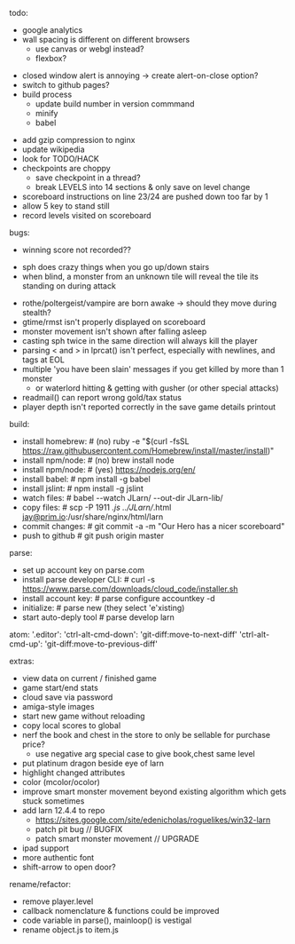 todo:
- google analytics
- wall spacing is different on different browsers
  - use canvas or webgl instead?
  - flexbox?
+ closed window alert is annoying -> create alert-on-close option?
+ switch to github pages?
+ build process
  + update build number in version commmand
  + minify
  + babel
- add gzip compression to nginx
- update wikipedia
- look for TODO/HACK
- checkpoints are choppy
  - save checkpoint in a thread?
  - break LEVELS into 14 sections & only save on level change
- scoreboard instructions on line 23/24 are pushed down too far by 1
- allow 5 key to stand still
- record levels visited on scoreboard


bugs:
* winning score not recorded??
+ sph does crazy things when you go up/down stairs
+ when blind, a monster from an unknown tile will reveal the tile its standing on during attack
- rothe/poltergeist/vampire are born awake -> should they move during stealth?
- gtime/rmst isn't properly displayed on scoreboard
- monster movement isn't shown after falling asleep
- casting sph twice in the same direction will always kill the player
- parsing < and > in lprcat() isn't perfect, especially with newlines, and tags at EOL
- multiple 'you have been slain' messages if you get killed by more than 1 monster
  - or waterlord hitting & getting with gusher (or other special attacks)
- readmail() can report wrong gold/tax status
- player depth isn't reported correctly in the save game details printout



build:
- install homebrew:  # (no) ruby -e "$(curl -fsSL https://raw.githubusercontent.com/Homebrew/install/master/install)"
- install npm/node:  # (no) brew install node
- install npm/node:  # (yes) https://nodejs.org/en/
- install babel:     # npm install -g babel
- install jslint:    # npm install -g jslint
- watch files:       # babel --watch JLarn/ --out-dir JLarn-lib/
- copy files:        # scp -P 1911 *.js ../JLarn/*.html jay@prim.io:/usr/share/nginx/html/larn
- commit changes:    # git commit -a -m "Our Hero has a nicer scoreboard"
- push to github     # git push origin master


parse:
- set up account key on parse.com
- install parse developer CLI:  # curl -s https://www.parse.com/downloads/cloud_code/installer.sh
- install account key:          # parse configure accountkey -d
- initialize:                   # parse new (they select 'e'xisting)
- start auto-deply tool         # parse develop larn


atom:
'.editor':
  'ctrl-alt-cmd-down': 'git-diff:move-to-next-diff'
  'ctrl-alt-cmd-up': 'git-diff:move-to-previous-diff'


extras:
- view data on current / finished game
- game start/end stats
- cloud save via password
- amiga-style images
- start new game without reloading
- copy local scores to global
- nerf the book and chest in the store to only be sellable for purchase price?
  - use negative arg special case to give book,chest same level
- put platinum dragon beside eye of larn
- highlight changed attributes
- color (mcolor/ocolor)
- improve smart monster movement beyond existing algorithm which gets stuck sometimes
- add larn 12.4.4 to repo
  - https://sites.google.com/site/edenicholas/roguelikes/win32-larn
  - patch pit bug // BUGFIX
  - patch smart monster movement // UPGRADE
- ipad support
- more authentic font
- shift-arrow to open door?


rename/refactor:
- remove player.level
- callback nomenclature & functions could be improved
- code variable in parse(), mainloop() is vestigal
- rename object.js to item.js
